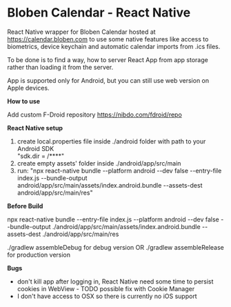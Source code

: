 # Bloben Calendar - React Native

React Native wrapper for Bloben Calendar hosted at https://calendar.bloben.com to use some native features like access to biometrics, device keychain and automatic calendar imports from .ics files.

To be done is to find a way, how to server React App from app storage rather than loading it from the server.  

App is supported only for Android, but you can still use web version on Apple devices.

**How to use**

Add custom F-Droid repository https://nibdo.com/fdroid/repo 

**React Native setup**
1. create local.properties file inside ./android folder with path to your Android SDK \
   "sdk.dir = /****"
2. create empty assets' folder inside ./android/app/src/main
3. run: "npx react-native bundle --platform android --dev false --entry-file index.js --bundle-output android/app/src/main/assets/index.android.bundle --assets-dest android/app/src/main/res"

**Before Build**

npx react-native bundle --entry-file index.js  --platform android --dev false --bundle-output ./android/app/src/main/assets/index.android.bundle --assets-dest ./android/app/src/main/res


./gradlew assembleDebug for debug version OR
./gradlew assembleRelease for production version

**Bugs** 
- don't kill app after logging in, React Native need some time to persist cookies in WebView - TODO possible fix with Cookie Manager
- I don't have access to OSX so there is currently no iOS support

